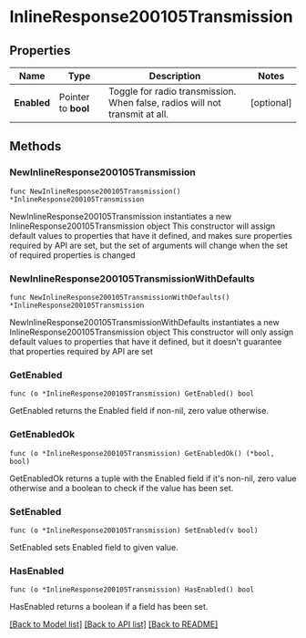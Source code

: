 # InlineResponse200105Transmission

## Properties

Name | Type | Description | Notes
------------ | ------------- | ------------- | -------------
**Enabled** | Pointer to **bool** | Toggle for radio transmission. When false, radios will not transmit at all. | [optional] 

## Methods

### NewInlineResponse200105Transmission

`func NewInlineResponse200105Transmission() *InlineResponse200105Transmission`

NewInlineResponse200105Transmission instantiates a new InlineResponse200105Transmission object
This constructor will assign default values to properties that have it defined,
and makes sure properties required by API are set, but the set of arguments
will change when the set of required properties is changed

### NewInlineResponse200105TransmissionWithDefaults

`func NewInlineResponse200105TransmissionWithDefaults() *InlineResponse200105Transmission`

NewInlineResponse200105TransmissionWithDefaults instantiates a new InlineResponse200105Transmission object
This constructor will only assign default values to properties that have it defined,
but it doesn't guarantee that properties required by API are set

### GetEnabled

`func (o *InlineResponse200105Transmission) GetEnabled() bool`

GetEnabled returns the Enabled field if non-nil, zero value otherwise.

### GetEnabledOk

`func (o *InlineResponse200105Transmission) GetEnabledOk() (*bool, bool)`

GetEnabledOk returns a tuple with the Enabled field if it's non-nil, zero value otherwise
and a boolean to check if the value has been set.

### SetEnabled

`func (o *InlineResponse200105Transmission) SetEnabled(v bool)`

SetEnabled sets Enabled field to given value.

### HasEnabled

`func (o *InlineResponse200105Transmission) HasEnabled() bool`

HasEnabled returns a boolean if a field has been set.


[[Back to Model list]](../README.md#documentation-for-models) [[Back to API list]](../README.md#documentation-for-api-endpoints) [[Back to README]](../README.md)


